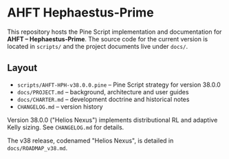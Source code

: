 # AHFT Hephaestus-Prime

This repository hosts the Pine Script implementation and documentation for
**AHFT – Hephaestus‑Prime**. The source code for the current version is located
in `scripts/` and the project documents live under `docs/`.

## Layout

- `scripts/AHFT-HPH-v38.0.0.pine` – Pine Script strategy for version 38.0.0
- `docs/PROJECT.md` – background, architecture and user guides
- `docs/CHARTER.md` – development doctrine and historical notes
- `CHANGELOG.md` – version history


Version 38.0.0 ("Helios Nexus") implements distributional RL and adaptive Kelly
sizing. See `CHANGELOG.md` for details.

The v38 release, codenamed "Helios Nexus", is detailed in
`docs/ROADMAP_v38.md`.

